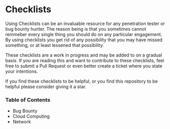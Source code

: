 # Checklists

Using Checklists can be an invaluable resource for any penetration tester or bug bounty hunter. The reason being is that you sometimes cannot remmeber every single thing you should do on any particular engagement. By using checklists you get rid of any possibility that you may have missed something, or at least lessened that possibility.

These checklists are a work in progress and may be added to on a gradual basis. If you are reading this and want to contribute to these checklists, feel free to submit a Pull Request or even better create a ticket where you state your intentions.

If you find these checklists to be helpful, or you find this repository to be helpful please consider giving it a star.

### Table of Contents
+ Bug Bounty
+ Cloud Computing
+ Network